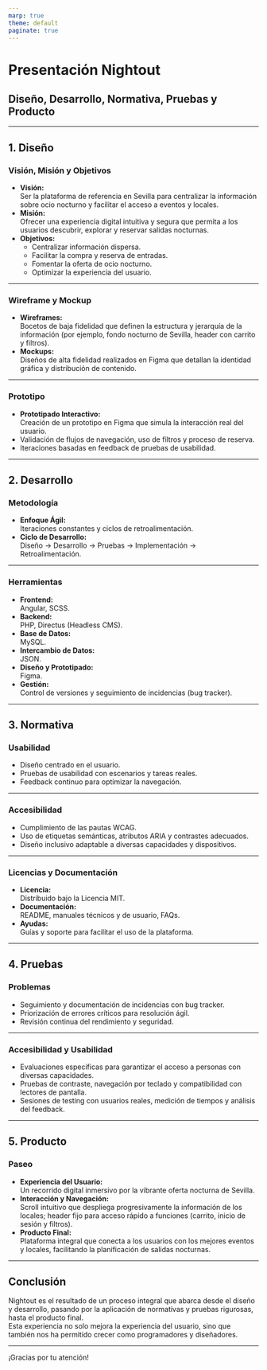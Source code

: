 ```yaml
---
marp: true
theme: default
paginate: true
---
```


# Presentación Nightout  
## Diseño, Desarrollo, Normativa, Pruebas y Producto

---

## 1. Diseño

### Visión, Misión y Objetivos
- **Visión:**  
  Ser la plataforma de referencia en Sevilla para centralizar la información sobre ocio nocturno y facilitar el acceso a eventos y locales.
- **Misión:**  
  Ofrecer una experiencia digital intuitiva y segura que permita a los usuarios descubrir, explorar y reservar salidas nocturnas.
- **Objetivos:**  
  - Centralizar información dispersa.  
  - Facilitar la compra y reserva de entradas.  
  - Fomentar la oferta de ocio nocturno.  
  - Optimizar la experiencia del usuario.

---

### Wireframe y Mockup
- **Wireframes:**  
  Bocetos de baja fidelidad que definen la estructura y jerarquía de la información (por ejemplo, fondo nocturno de Sevilla, header con carrito y filtros).
- **Mockups:**  
  Diseños de alta fidelidad realizados en Figma que detallan la identidad gráfica y distribución de contenido.

---

### Prototipo
- **Prototipado Interactivo:**  
  Creación de un prototipo en Figma que simula la interacción real del usuario.
- Validación de flujos de navegación, uso de filtros y proceso de reserva.
- Iteraciones basadas en feedback de pruebas de usabilidad.

---

## 2. Desarrollo

### Metodología
- **Enfoque Ágil:**  
  Iteraciones constantes y ciclos de retroalimentación.
- **Ciclo de Desarrollo:**  
  Diseño → Desarrollo → Pruebas → Implementación → Retroalimentación.

---

### Herramientas
- **Frontend:**  
  Angular, SCSS.
- **Backend:**  
  PHP, Directus (Headless CMS).
- **Base de Datos:**  
  MySQL.
- **Intercambio de Datos:**  
  JSON.
- **Diseño y Prototipado:**  
  Figma.
- **Gestión:**  
  Control de versiones y seguimiento de incidencias (bug tracker).

---

## 3. Normativa

### Usabilidad
- Diseño centrado en el usuario.
- Pruebas de usabilidad con escenarios y tareas reales.
- Feedback continuo para optimizar la navegación.

---

### Accesibilidad
- Cumplimiento de las pautas WCAG.
- Uso de etiquetas semánticas, atributos ARIA y contrastes adecuados.
- Diseño inclusivo adaptable a diversas capacidades y dispositivos.

---

### Licencias y Documentación
- **Licencia:**  
  Distribuido bajo la Licencia MIT.
- **Documentación:**  
  README, manuales técnicos y de usuario, FAQs.
- **Ayudas:**  
  Guías y soporte para facilitar el uso de la plataforma.

---

## 4. Pruebas

### Problemas
- Seguimiento y documentación de incidencias con bug tracker.
- Priorización de errores críticos para resolución ágil.
- Revisión continua del rendimiento y seguridad.

---

### Accesibilidad y Usabilidad
- Evaluaciones específicas para garantizar el acceso a personas con diversas capacidades.
- Pruebas de contraste, navegación por teclado y compatibilidad con lectores de pantalla.
- Sesiones de testing con usuarios reales, medición de tiempos y análisis del feedback.

---

## 5. Producto

### Paseo
- **Experiencia del Usuario:**  
  Un recorrido digital inmersivo por la vibrante oferta nocturna de Sevilla.
- **Interacción y Navegación:**  
  Scroll intuitivo que despliega progresivamente la información de los locales; header fijo para acceso rápido a funciones (carrito, inicio de sesión y filtros).
- **Producto Final:**  
  Plataforma integral que conecta a los usuarios con los mejores eventos y locales, facilitando la planificación de salidas nocturnas.

---

## Conclusión
Nightout es el resultado de un proceso integral que abarca desde el diseño y desarrollo, pasando por la aplicación de normativas y pruebas rigurosas, hasta el producto final.  
Esta experiencia no solo mejora la experiencia del usuario, sino que también nos ha permitido crecer como programadores y diseñadores.

---

¡Gracias por tu atención!
